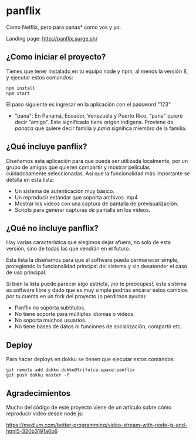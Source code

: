# panflix

Como Netflix, pero para panas\* como vos y yo.

Landing page: http://panflix.surge.sh/

## ¿Como iniciar el proyecto?

Tienes que tener instalado en tu equipo node y npm, al menos la versión 8,
y ejecutar estos comandos:

```
npm install
npm start
```

El paso siguiente es ingresar en la aplicación con el password "123"

- "pana": En Panamá, Ecuador, Venezuela y Puerto Rico, "pana" quiere decir "amigo". Este significado tiene origen indígena. Proviene de _panaca_ que quiere decir familia y _pana_ significa miembro de la familia.

## ¿Qué incluye panflix?

Diseñamos esta aplicación para que pueda ser utilizada localmente, por
un grupo de amigos que quieren compartir y mostrar películas cuidadosamente
seleccionadas. Así que la funcionalidad más importante se detalla en esta
lista:

- Un sistema de autenticación muy básico.
- Un reproducir estándar que soporta archivos .mp4
- Mostrar los videos con una captura de pantalla de previsualización.
- Scripts para generar capturas de pantalla en los videos.

## ¿Qué no incluye panflix?

Hay varias característica que elegimos dejar afuera, no solo de esta versión,
sino de todas las que vendrán en el futuro.

Esta lista la diseñamos para que el software pueda permanecer simple, protegiendo
la funcionalidad principal del sistema y sin desatender el caso de uso
principal.

Si bien la lista puede parecer algo estricta, ¡no te preocupes!, este sistema
es software libre y dado que es muy simple podrías encarar estos cambios
por tu cuenta en un fork del proyecto (o perdirnos ayuda):

- Panflix no soporta subtítulos.
- No tiene soporte para múltiples idiomas o videos.
- No soporta muchos usuarios.
- No tiene bases de datos ni funciones de socialización, compartir etc.

## Deploy

Para hacer deploys en dokku se tienen que ejecutar estos comandos:

```
git remote add dokku dokku@trifulca.space:panflix
git push dokku master -f
```

## Agradecimientos

Mucho del código de este proyecto viene de un artículo
sobre cómo reproducir video desde node js:

https://medium.com/better-programming/video-stream-with-node-js-and-html5-320b3191a6b6
